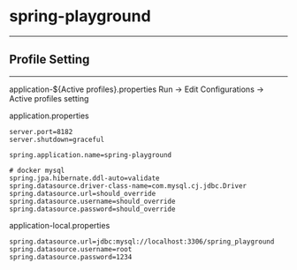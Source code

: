 # spring-playground

---

## Profile Setting

---

application-${Active profiles}.properties
Run -> Edit Configurations -> Active profiles setting

application.properties
```properties
server.port=8182
server.shutdown=graceful

spring.application.name=spring-playground

# docker mysql
spring.jpa.hibernate.ddl-auto=validate
spring.datasource.driver-class-name=com.mysql.cj.jdbc.Driver
spring.datasource.url=should_override
spring.datasource.username=should_override
spring.datasource.password=should_override
```

application-local.properties
```properties
spring.datasource.url=jdbc:mysql://localhost:3306/spring_playground
spring.datasource.username=root
spring.datasource.password=1234
```